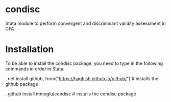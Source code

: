 # condisc
Stata module to perform convergent and discriminant validity assessment in CFA

# Installation
To be able to install the condisc package, you need to type in the following commands in order in Stata.

. net install github, from("https://haghish.github.io/github/") # installs the github package

. github install mmoglu/condisc # installs the condisc package
